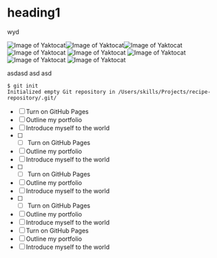 # heading1

wyd

![Image of Yaktocat](https://octodex.github.com/images/yaktocat.png)![Image of Yaktocat](https://octodex.github.com/images/yaktocat.png)![Image of Yaktocat](https://octodex.github.com/images/yaktocat.png)![Image of Yaktocat](https://octodex.github.com/images/yaktocat.png)
![Image of Yaktocat](https://octodex.github.com/images/yaktocat.png)
![Image of Yaktocat](https://octodex.github.com/images/yaktocat.png)
![Image of Yaktocat](https://octodex.github.com/images/yaktocat.png)
![Image of Yaktocat](https://octodex.github.com/images/yaktocat.png)

asdasd
asd
asd

```
$ git init
Initialized empty Git repository in /Users/skills/Projects/recipe-repository/.git/
```

- [ ] Turn on GitHub Pages
- [ ] Outline my portfolio
- [ ] Introduce myself to the world
- [ ] - [ ] Turn on GitHub Pages
- [ ] Outline my portfolio
- [ ] Introduce myself to the world
- [ ] - [ ] Turn on GitHub Pages
- [ ] Outline my portfolio
- [ ] Introduce myself to the world
- [ ] - [ ] Turn on GitHub Pages
- [ ] Outline my portfolio
- [ ] Introduce myself to the world
- [ ] Turn on GitHub Pages
- [ ] Outline my portfolio
- [ ] Introduce myself to the world
